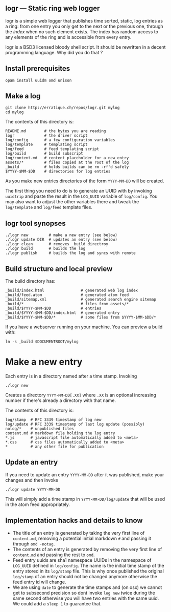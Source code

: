 logr — Static ring web logger
-----------------------------------------------------------------------------

logr is a simple web logger that publishes time sorted, static, log
entries as a ring: from one entry you only get to the next or the
previous one, through the *index* when no such element exists. The
index has random access to any elements of the ring and is accessible
from every entry.

logr is a BSD3 licensed bloody shell script. It should be rewritten in
a decent programming language. Why did you do that ?

## Install prerequisites

    opam install uuidm omd unison
    
## Make a log 

    git clone http://erratique.ch/repos/logr.git mylog
    cd mylog
    
The contents of this directory is:

    README.md        # the bytes you are reading
    logr             # the driver script
    log/config       # a few configuration variables
    log/template     # templating script
    log/feed         # feed templating script
    log/build        # build subscript
    log/content.md   # content placeholder for a new entry
    assets/*         # files copied at the root of the log
    _build           # holds builds can be rm -rf'd safely
    $YYYY-$MM-$DD    # directories for log entries

As you make new entries directories of the form `YYYY-MM-DD` will be 
created.

The first thing you need to do is to generate an UUID with by invoking
`uuidtrip` and paste the result in the `LOG_UUID` variable of
`log/config`. You may also want to adjust the other variables there
and tweak the `log/template` and `log/feed` template files.

## logr tool synopses

    ./logr new         # make a new entry (see below)
    ./logr update DIR  # updates an entry (see below)
    ./logr clean       # removes _build directroy 
    ./logr build       # builds the log
    ./logr publish     # builds the log and syncs with remote

## Build structure and local preview

The build directory has:

    _build/index.html                # generated web log index 
    _build/feed.atom                 # generated atom feed
    _build/sitemap.xml               # generated search engine sitemap
    _build/*                         # files from assets/* 
    _build/$YYYY-$MM-$DD             # entries
    _build/$YYYY-$MM-$DD/index.html  # generated entry 
    _build/$YYYY-$MM-$DD/*           # some files from $YYYY-$MM-$DD/* 
    
If you have a webserver running on your machine. You can preview a build
with: 

    ln -s _build $DOCUMENTROOT/mylog 
            
# Make a new entry

Each entry is in a directory named after a time stamp. Invoking

    ./logr new 

Creates a directory `YYYY-MM-DD[.XX]` where `.XX` is an optional
increasing number if there's already a directory with that name.

The contents of this directory is:

    log/stamp  # RFC 3339 timestamp of log new 
    log/update # RFC 3339 timestamp of last log update (possibly)
    nolog/*    # unpublished files
    content.md # markdown file holding the log entry 
    *.js       # javascript file automatically added to <meta>
    *.css      # css files automatically added to <meta>
    *          # any other file for publication
    
## Update an entry 

If you need to update an entry `YYYY-MM-DD` after it was published,
make your changes and then invoke

    ./logr update YYYY-MM-DD
    
This will simply add a time stamp in `YYYY-MM-DD/log/update` that
will be used in the atom feed appropriately. 

## Implementation hacks and details to know 

* The title of an entry is generated by taking the very first line 
  of `content.md`, removing a potential initial markdown `#` and
  passing it through `omd -notag`.
* The contents of an entry is generated by removing the very first
  line of `content.md` and passing the rest to `omd`.
* Feed entry uuids are sha1 namespace UUIDs in the namespace of `LOG_UUID`
  defined in `log/config`. The name is the initial time stamp of the 
  entry stored in its `log/stamp` file. This is why once published the 
  original `log/stamp` of an entry should not be changed anymore otherwise 
  the feed entry id will change.
* We are using `date` to generate the time stamps and (on osx) we
  cannot get to subsecond precision so dont invoke `log new` twice
  during the same second otherwise you will have two entries with the
  same uuid. We could add a `sleep 1` to guarantee that. 
